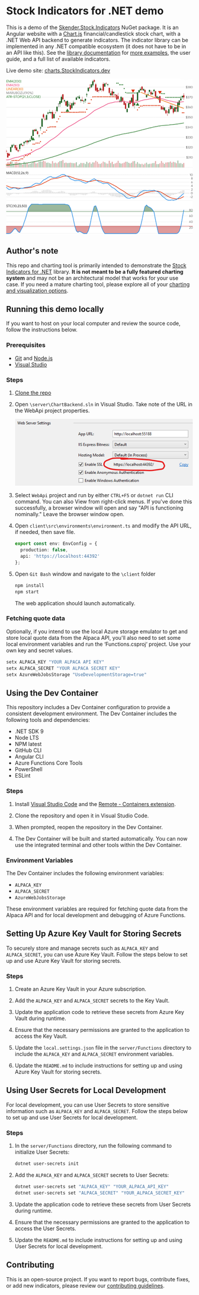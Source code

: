 # Stock Indicators for .NET demo

This is a demo of the [Skender.Stock.Indicators](https://www.nuget.org/packages/Skender.Stock.Indicators) NuGet package.  It is an Angular website with a [Chart.js](https://github.com/chartjs/chartjs-chart-financial) financial/candlestick stock chart, with a .NET Web API backend to generate indicators.  The indicator library can be implemented in any .NET compatible ecosystem (it does not have to be in an API like this).  See the [library documentation](https://dotnet.stockindicators.dev) for [more examples](https://dotnet.stockindicators.dev/examples), the user guide, and a full list of available indicators.

Live demo site: [charts.StockIndicators.dev](https://charts.stockindicators.dev/)

![image](https://raw.githubusercontent.com/DaveSkender/Stock.Indicators/main/docs/examples.webp)

## Author's note

This repo and charting tool is primarily intended to demonstrate the [Stock Indicators for .NET](https://dotnet.stockindicators.dev) library.  **It is not meant to be a fully featured charting system** and may not be an architectural model that works for your use case.  If you need a mature charting tool, please explore all of your [charting and visualization options](https://github.com/DaveSkender/Stock.Indicators/discussions/430).

## Running this demo locally

If you want to host on your local computer and review the source code, follow the instructions below.

### Prerequisites

- [Git](https://git-scm.com/) and [Node.js](https://nodejs.org/)
- [Visual Studio](http://visualstudio.com)

### Steps

1. [Clone the repo](https://help.github.com/en/github/creating-cloning-and-archiving-repositories/cloning-a-repository)

2. Open `\server\ChartBackend.sln` in Visual Studio.  Take note of the URL in the WebApi project properties.

    ![WebApi Properties ><](client/src/assets/server-port.png)

3. Select `WebApi` project and run by either `CTRL+F5` or `dotnet run` CLI command.  You can also View from right-click menus.  If you've done this successfully, a browser window will open and say "API is functioning nominally."  Leave the browser window open.

4. Open `client\src\environments\environment.ts` and modify the API URL, if needed, then save file.

    ```ts
    export const env: EnvConfig = {
      production: false,
      api: 'https://localhost:44392'
    };
    ```

5. Open `Git Bash` window and navigate to the `\client` folder

    ``` bash
    npm install
    npm start
    ```

    The web application should launch automatically.

### Fetching quote data

Optionally, if you intend to use the local Azure storage emulator to get and store local quote data from the Alpaca API, you'll also need to set some local environment variables and run the ‘Functions.csproj‘ project.  Use your own key and secret values.

``` bash
setx ALPACA_KEY "YOUR ALPACA API KEY"
setx ALPACA_SECRET "YOUR ALPACA SECRET KEY"
setx AzureWebJobsStorage "UseDevelopmentStorage=true"
```

## Using the Dev Container

This repository includes a Dev Container configuration to provide a consistent development environment. The Dev Container includes the following tools and dependencies:

- .NET SDK 9
- Node LTS
- NPM latest
- GitHub CLI
- Angular CLI
- Azure Functions Core Tools
- PowerShell
- ESLint

### Steps

1. Install [Visual Studio Code](https://code.visualstudio.com/) and the [Remote - Containers extension](https://marketplace.visualstudio.com/items?itemName=ms-vscode-remote.remote-containers).

2. Clone the repository and open it in Visual Studio Code.

3. When prompted, reopen the repository in the Dev Container.

4. The Dev Container will be built and started automatically. You can now use the integrated terminal and other tools within the Dev Container.

### Environment Variables

The Dev Container includes the following environment variables:

- `ALPACA_KEY`
- `ALPACA_SECRET`
- `AzureWebJobsStorage`

These environment variables are required for fetching quote data from the Alpaca API and for local development and debugging of Azure Functions.

## Setting Up Azure Key Vault for Storing Secrets

To securely store and manage secrets such as `ALPACA_KEY` and `ALPACA_SECRET`, you can use Azure Key Vault. Follow the steps below to set up and use Azure Key Vault for storing secrets.

### Steps

1. Create an Azure Key Vault in your Azure subscription.

2. Add the `ALPACA_KEY` and `ALPACA_SECRET` secrets to the Key Vault.

3. Update the application code to retrieve these secrets from Azure Key Vault during runtime.

4. Ensure that the necessary permissions are granted to the application to access the Key Vault.

5. Update the `local.settings.json` file in the `server/Functions` directory to include the `ALPACA_KEY` and `ALPACA_SECRET` environment variables.

6. Update the `README.md` to include instructions for setting up and using Azure Key Vault for storing secrets.

## Using User Secrets for Local Development

For local development, you can use User Secrets to store sensitive information such as `ALPACA_KEY` and `ALPACA_SECRET`. Follow the steps below to set up and use User Secrets for local development.

### Steps

1. In the `server/Functions` directory, run the following command to initialize User Secrets:

    ```bash
    dotnet user-secrets init
    ```

2. Add the `ALPACA_KEY` and `ALPACA_SECRET` secrets to User Secrets:

    ```bash
    dotnet user-secrets set "ALPACA_KEY" "YOUR_ALPACA_API_KEY"
    dotnet user-secrets set "ALPACA_SECRET" "YOUR_ALPACA_SECRET_KEY"
    ```

3. Update the application code to retrieve these secrets from User Secrets during runtime.

4. Ensure that the necessary permissions are granted to the application to access the User Secrets.

5. Update the `README.md` to include instructions for setting up and using User Secrets for local development.

## Contributing

This is an open-source project.  If you want to report bugs, contribute fixes, or add new indicators, please review our [contributing guidelines](docs/CONTRIBUTING.md).
